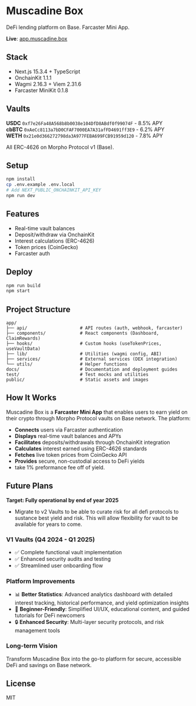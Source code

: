 # Muscadine Box

DeFi lending platform on Base. Farcaster Mini App.

**Live**: [app.muscadine.box](https://app.muscadine.box)

## Stack

- Next.js 15.3.4 + TypeScript
- OnchainKit 1.1.1
- Wagmi 2.16.3 + Viem 2.31.6
- Farcaster MiniKit 0.1.8

## Vaults

**USDC** `0xf7e26Fa48A568b8b0038e104DfD8ABdf0f99074F` - 8.5% APY  
**cbBTC** `0xAeCc8113a7bD0CFAF7000EA7A31afFD4691ff3E9` - 6.2% APY  
**WETH** `0x21e0d366272798da3A977FEBA699FCB91959d120` - 7.8% APY

All ERC-4626 on Morpho Protocol v1 (Base).

## Setup

```bash
npm install
cp .env.example .env.local
# Add NEXT_PUBLIC_ONCHAINKIT_API_KEY
npm run dev
```

## Features

- Real-time vault balances
- Deposit/withdraw via OnchainKit
- Interest calculations (ERC-4626)
- Token prices (CoinGecko)
- Farcaster auth

## Deploy

```bash
npm run build
npm start
```

## Project Structure

```
app/
├── api/                    # API routes (auth, webhook, farcaster)
├── components/             # React components (Dashboard, ClaimRewards)
├── hooks/                  # Custom hooks (useTokenPrices, useVaultData)
├── lib/                    # Utilities (wagmi config, ABI)
├── services/               # External services (DEX integration)
└── utils/                  # Helper functions
docs/                       # Documentation and deployment guides
test/                       # Test mocks and utilities
public/                     # Static assets and images
```

## How It Works

Muscadine Box is a **Farcaster Mini App** that enables users to earn yield on their crypto through Morpho Protocol vaults on Base network. The platform:

- **Connects** users via Farcaster authentication
- **Displays** real-time vault balances and APYs
- **Facilitates** deposits/withdrawals through OnchainKit integration
- **Calculates** interest earned using ERC-4626 standards
- **Fetches** live token prices from CoinGecko API
- **Provides** secure, non-custodial access to DeFi yields
- take 1% preformance fee off of yield. 

## Future Plans

**Target: Fully operational by end of year 2025**
- Migrate to v2 Vaults to be able to curate risk for all defi protocols to sustance best yield and risk. This will allow flexibility for vault to be available for years to come. 

### V1 Vaults (Q4 2024 - Q1 2025)
- ✅ Complete functional vault implementation
- ✅ Enhanced security audits and testing
- ✅ Streamlined user onboarding flow

### Platform Improvements
- 📊 **Better Statistics**: Advanced analytics dashboard with detailed interest tracking, historical performance, and yield optimization insights
- 🎯 **Beginner-Friendly**: Simplified UI/UX, educational content, and guided tutorials for DeFi newcomers
- 🔒 **Enhanced Security**: Multi-layer security protocols, and risk management tools

### Long-term Vision
Transform Muscadine Box into the go-to platform for secure, accessible DeFi and savings on Base network.

## License

MIT